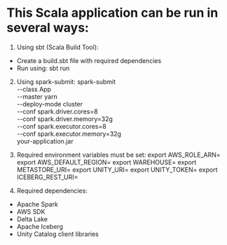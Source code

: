 # This Scala application can be run in several ways:

 1. Using sbt (Scala Build Tool):
 - Create a build.sbt file with required dependencies
 - Run using: sbt run

 2. Using spark-submit:
 spark-submit \
   --class App \
   --master yarn \
   --deploy-mode cluster \
   --conf spark.driver.cores=8 \
   --conf spark.driver.memory=32g \
   --conf spark.executor.cores=8 \
   --conf spark.executor.memory=32g \
   your-application.jar

 3. Required environment variables must be set:
 export AWS_ROLE_ARN=<role-arn>
 export AWS_DEFAULT_REGION=<region>
 export WAREHOUSE=<warehouse-location>
 export METASTORE_URI=<metastore-uri>
 export UNITY_URI=<unity-uri>
 export UNITY_TOKEN=<unity-token>
 export ICEBERG_REST_URI=<iceberg-rest-uri>

 4. Required dependencies:
 - Apache Spark
 - AWS SDK
 - Delta Lake
 - Apache Iceberg
 - Unity Catalog client libraries
